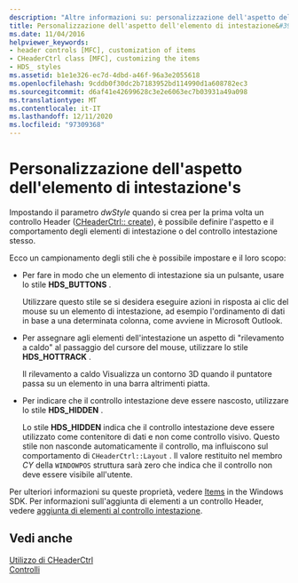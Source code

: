 ```yaml
---
description: "Altre informazioni su: personalizzazione dell'aspetto dell'elemento di intestazione&#39;s"
title: Personalizzazione dell'aspetto dell'elemento di intestazione&#39;s
ms.date: 11/04/2016
helpviewer_keywords:
- header controls [MFC], customization of items
- CHeaderCtrl class [MFC], customizing the items
- HDS_ styles
ms.assetid: b1e1e326-ec7d-4dbd-a46f-96a3e2055618
ms.openlocfilehash: 9cddb0f30dc2b7183952bd114990d1a608782ec3
ms.sourcegitcommit: d6af41e42699628c3e2e6063ec7b03931a49a098
ms.translationtype: MT
ms.contentlocale: it-IT
ms.lasthandoff: 12/11/2020
ms.locfileid: "97309368"
---
```

# <a name="customizing-the-header-item39s-appearance"></a>Personalizzazione dell'aspetto dell'elemento di intestazione&#39;s

Impostando il parametro *dwStyle* quando si crea per la prima volta un controllo Header ([CHeaderCtrl:: create](reference/cheaderctrl-class.md#create)), è possibile definire l'aspetto e il comportamento degli elementi di intestazione o del controllo intestazione stesso.

Ecco un campionamento degli stili che è possibile impostare e il loro scopo:

- Per fare in modo che un elemento di intestazione sia un pulsante, usare lo stile **HDS_BUTTONS** .

   Utilizzare questo stile se si desidera eseguire azioni in risposta ai clic del mouse su un elemento di intestazione, ad esempio l'ordinamento di dati in base a una determinata colonna, come avviene in Microsoft Outlook.

- Per assegnare agli elementi dell'intestazione un aspetto di "rilevamento a caldo" al passaggio del cursore del mouse, utilizzare lo stile **HDS_HOTTRACK** .

   Il rilevamento a caldo Visualizza un contorno 3D quando il puntatore passa su un elemento in una barra altrimenti piatta.

- Per indicare che il controllo intestazione deve essere nascosto, utilizzare lo stile **HDS_HIDDEN** .

   Lo stile **HDS_HIDDEN** indica che il controllo intestazione deve essere utilizzato come contenitore di dati e non come controllo visivo. Questo stile non nasconde automaticamente il controllo, ma influiscono sul comportamento di `CHeaderCtrl::Layout` . Il valore restituito nel membro *CY* della `WINDOWPOS` struttura sarà zero che indica che il controllo non deve essere visibile all'utente.

Per ulteriori informazioni su queste proprietà, vedere [Items](/windows/win32/Controls/header-controls) in the Windows SDK. Per informazioni sull'aggiunta di elementi a un controllo Header, vedere [aggiunta di elementi al controllo intestazione](adding-items-to-the-header-control.md).

## <a name="see-also"></a>Vedi anche

[Utilizzo di CHeaderCtrl](using-cheaderctrl.md)<br/>
[Controlli](controls-mfc.md)
